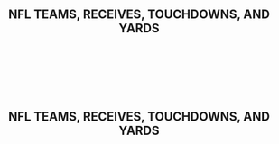 <br>
<h2><center> NFL TEAMS, RECEIVES, TOUCHDOWNS, AND YARDS</center></h2>
<br>
<html>
<head>
  <style>
     table {
      border-collapse: collapse;
      width: 100%;
      background-color: #f0f0f0;
      box-shadow: 4px 4px 8px rgba(0, 0, 0, 0.1), -4px -4px 8px rgba(255, 255, 255, 0.5);
      border-radius: 10px;
    }
    th, td {
      border: 1px solid #e0e0e0;
      padding: 8px;
      text-align: left;
    }
    th {
      background-color: #e0e0e0;
      font-weight: bold;
    }
    tbody tr:nth-child(even) {
      background-color: #f8f8f8;
    }
    tbody tr:hover {
      background-color: #e0e0e0;
    }

  </style>
</head>
<body>
<script src="https://cdn.jsdelivr.net/npm/pandas-js@1.2.0/dist/pandas.min.js"></script>

  <div id="maxValueTable"></div>
  <br>
  <div id="maxValueTableTouchdowns"></div>
  <br>
  <div id="maxValueTableYards"></div>
  <br>
  <div id="result"></div>


  
<script>
  const url = 'https://nfl-team-stats.p.rapidapi.com/v1/nfl-stats/teams/receiving-stats/offense/2019';
  let favoriteTeams = []; 
  let sortDirection = 'asc'; 
  let sortBy = 0; 

  function setCookie(name, value, days) {
    const expires = new Date();
    expires.setTime(expires.getTime() + (days * 24 * 60 * 60 * 1000));
    document.cookie = `${name}=${value};expires=${expires.toUTCString()};path=/`;
  }

  function getCookie(name) {
    const cookies = document.cookie.split(';');
    for (let i = 0; i < cookies.length; i++) {
      const cookie = cookies[i].trim();
      if (cookie.startsWith(`${name}=`)) {
        return cookie.substring(name.length + 1);
      }
    }
    return '';
  }

  function handleCheckboxChange(checkbox, teamName) {
    if (checkbox.checked) {
      favoriteTeams.push(teamName);
    } else {
      const index = favoriteTeams.indexOf(teamName);
      if (index !== -1) {
        favoriteTeams.splice(index, 1);
      }
    }
    console.log(favoriteTeams); 

    setCookie('favoriteTeams', JSON.stringify(favoriteTeams), 30);
  }

  function initializeCheckboxStates() {
    const favoriteTeamsCookie = getCookie('favoriteTeams');
    if (favoriteTeamsCookie) {
      favoriteTeams = JSON.parse(favoriteTeamsCookie);

      const checkboxes = document.querySelectorAll('input[type="checkbox"]');
      checkboxes.forEach(checkbox => {
        const teamName = checkbox.getAttribute('data-team-name');
        checkbox.checked = favoriteTeams.includes(teamName);
      });
    }
  }

  function sortTable(columnIndex) {
    const table = document.getElementById('teamTable');
    const tbody = table.querySelector('tbody');
    const rows = Array.from(tbody.querySelectorAll('tr'));

    sortDirection = sortDirection === 'asc' ? 'desc' : 'asc';
    sortBy = columnIndex - 1;

    const arrows = table.querySelectorAll('.arrow');
    arrows.forEach(arrow => arrow.classList.remove('up', 'down'));

    const arrow = arrows[columnIndex - 1];
    arrow.classList.add(sortDirection === 'asc' ? 'up' : 'down');

    rows.sort((rowA, rowB) => {
      const cellA = rowA.cells[columnIndex].textContent;
      const cellB = rowB.cells[columnIndex].textContent;
      return sortDirection === 'asc' ? cellA.localeCompare(cellB) : cellB.localeCompare(cellA);
    });

    while (tbody.firstChild) {
      tbody.removeChild(tbody.firstChild);
    }

    rows.forEach(row => tbody.appendChild(row));
  }

  fetch(url, {
    method: 'GET',
    headers: {
      'X-RapidAPI-Key': 'fdcfde47b5msh587d8d1cc3ff1dap13f3e3jsnb4f74da50f3e',
      'X-RapidAPI-Host': 'nfl-team-stats.p.rapidapi.com'
    }
  })
    .then(response => response.json())
    .then(data => {
      const table = document.createElement('table');
      table.id = 'teamTable'; 

      const thead = document.createElement('thead');
      const headerRow = document.createElement('tr');
      const headers = ['Favorites', 'Team', 'Receives', 'Touchdowns', 'Yards'];

      headers.forEach((headerText, index) => {
        const th = document.createElement('th');
        if (index > 0) {
          const arrowUp = document.createElement('span');
          arrowUp.classList.add('arrow', 'up');
          arrowUp.addEventListener('click', () => sortTable(index));
          th.appendChild(arrowUp);
        }
        th.appendChild(document.createTextNode(headerText));
        if (index > 0) {
          const arrowDown = document.createElement('span');
          arrowDown.classList.add('arrow', 'down');
          arrowDown.addEventListener('click', () => sortTable(index));
          th.appendChild(arrowDown);
        }
        headerRow.appendChild(th);
      });

      thead.appendChild(headerRow);
      table.appendChild(thead);

      const tbody = document.createElement('tbody');
      data._embedded.teamReceivingStatsList.forEach(team => {
        const row = document.createElement('tr');

        const checkboxCell = document.createElement('td');
        const checkbox = document.createElement('input');
        checkbox.type = 'checkbox';
        checkbox.setAttribute('data-team-name', team.name);
        checkbox.addEventListener('change', () => handleCheckboxChange(checkbox, team.name));
        checkboxCell.appendChild(checkbox);
        row.appendChild(checkboxCell);

        const columns = [team.name, team.receives, team.touchdowns, team.yards];

        columns.forEach(columnText => {
          const td = document.createElement('td');
          td.appendChild(document.createTextNode(columnText));
          row.appendChild(td);
        });

        tbody.appendChild(row);
      });

      table.appendChild(tbody);

      document.getElementById('result').appendChild(table);

      initializeCheckboxStates();
    })
    .catch(error => {
      console.error(error);
    });


  function findMaxValue(columnIndex, data) {
    let maxValue = 0;

    data._embedded.teamReceivingStatsList.forEach(team => {
      const value = team[columnIndex];
      if (value > maxValue) {
        maxValue = value;
      }
    });

    return maxValue;
  }

 
  function findMaxValue(columnIndex, data) {
    let maxValue = 0;
    let maxTeam = '';

    data._embedded.teamReceivingStatsList.forEach(team => {
      const value = team[columnIndex];
      if (value > maxValue) {
        maxValue = value;
        maxTeam = team.name;
      }
    });

    return { value: maxValue, team: maxTeam };
  }

  fetch(url, {
    method: 'GET',
    headers: {
      'X-RapidAPI-Key': 'fdcfde47b5msh587d8d1cc3ff1dap13f3e3jsnb4f74da50f3e',
      'X-RapidAPI-Host': 'nfl-team-stats.p.rapidapi.com'
    }
  })
    .then(response => response.json())
    .then(data => {
      const maxData = findMaxValue('receives', data);

      // Create the table to display the maximum value and the team name
      const table = document.createElement('table');
      const thead = document.createElement('thead');
      const headerRow = document.createElement('tr');
      const thValue = document.createElement('th');
      thValue.textContent = 'Most Receives';
      headerRow.appendChild(thValue);
      const thTeam = document.createElement('th');
      thTeam.textContent = 'Team';
      headerRow.appendChild(thTeam);
      thead.appendChild(headerRow);
      table.appendChild(thead);

      const tbody = document.createElement('tbody');
      const row = document.createElement('tr');
      const tdValue = document.createElement('td');
      tdValue.textContent = maxData.value;
      row.appendChild(tdValue);
      const tdTeam = document.createElement('td');
      tdTeam.textContent = maxData.team;
      row.appendChild(tdTeam);
      tbody.appendChild(row);
      table.appendChild(tbody);

      // Display the table
      document.getElementById('maxValueTable').appendChild(table);
    })
    .catch(error => {
      console.error(error);
    });

      // Function to find the team with the maximum value in a specific column of the data
  function findMaxValue(columnIndex, data) {
    let maxValue = 0;
    let maxTeam = '';

    data._embedded.teamReceivingStatsList.forEach(team => {
      const value = team[columnIndex];
      if (value > maxValue) {
        maxValue = value;
        maxTeam = team.name;
      }
    });

    return { value: maxValue, team: maxTeam };
  }

  // Fetch data from the API and find the maximum value for the "Touchdowns" column
  fetch(url, {
    method: 'GET',
    headers: {
      'X-RapidAPI-Key': 'fdcfde47b5msh587d8d1cc3ff1dap13f3e3jsnb4f74da50f3e',
      'X-RapidAPI-Host': 'nfl-team-stats.p.rapidapi.com'
    }
  })
    .then(response => response.json())
    .then(data => {
      const maxData = findMaxValue('touchdowns', data);

      // Create the table to display the maximum value and the team name
      const table = document.createElement('table');
      const thead = document.createElement('thead');
      const headerRow = document.createElement('tr');
      const thValue = document.createElement('th');
      thValue.textContent = 'Most Touchdowns';
      headerRow.appendChild(thValue);
      const thTeam = document.createElement('th');
      thTeam.textContent = 'Team';
      headerRow.appendChild(thTeam);
      thead.appendChild(headerRow);
      table.appendChild(thead);

      const tbody = document.createElement('tbody');
      const row = document.createElement('tr');
      const tdValue = document.createElement('td');
      tdValue.textContent = maxData.value;
      row.appendChild(tdValue);
      const tdTeam = document.createElement('td');
      tdTeam.textContent = maxData.team;
      row.appendChild(tdTeam);
      tbody.appendChild(row);
      table.appendChild(tbody);

      // Display the table
      document.getElementById('maxValueTableTouchdowns').appendChild(table);
    })
    .catch(error => {
      console.error(error);
    });


  // Function to find the team with the maximum value in a specific column of the data
  function findMaxValue(columnIndex, data) {
    let maxValue = 0;
    let maxTeam = '';

    data._embedded.teamReceivingStatsList.forEach(team => {
      const value = team[columnIndex];
      if (value > maxValue) {
        maxValue = value;
        maxTeam = team.name;
      }
    });

    return { value: maxValue, team: maxTeam };
  }

  // Fetch data from the API and find the maximum value for the "Yards" column
  fetch(url, {
    method: 'GET',
    headers: {
      'X-RapidAPI-Key': 'fdcfde47b5msh587d8d1cc3ff1dap13f3e3jsnb4f74da50f3e',
      'X-RapidAPI-Host': 'nfl-team-stats.p.rapidapi.com'
    }
  })
    .then(response => response.json())
    .then(data => {
      const maxData = findMaxValue('yards', data);

      // Create the table to display the maximum value and the team name
      const table = document.createElement('table');
      const thead = document.createElement('thead');
      const headerRow = document.createElement('tr');
      const thValue = document.createElement('th');
      thValue.textContent = 'Most Yards';
      headerRow.appendChild(thValue);
      const thTeam = document.createElement('th');
      thTeam.textContent = 'Team';
      headerRow.appendChild(thTeam);
      thead.appendChild(headerRow);
      table.appendChild(thead);

      const tbody = document.createElement('tbody');
      const row = document.createElement('tr');
      const tdValue = document.createElement('td');
      tdValue.textContent = maxData.value;
      row.appendChild(tdValue);
      const tdTeam = document.createElement('td');
      tdTeam.textContent = maxData.team;
      row.appendChild(tdTeam);
      tbody.appendChild(row);
      table.appendChild(tbody);

      // Display the table
      document.getElementById('maxValueTableYards').appendChild(table);
    })
    .catch(error => {
      console.error(error);
    });


      fetch(url, {
    method: 'GET',
    headers: {
      'X-RapidAPI-Key': 'fdcfde47b5msh587d8d1cc3ff1dap13f3e3jsnb4f74da50f3e',
      'X-RapidAPI-Host': 'nfl-team-stats.p.rapidapi.com'
    }
  })
      .then(response => response.json())
    .then(data => {
      const pd = window.pandas; // Reference to the pandas-js library

      // Convert the data to a DataFrame using pandas-js
      const df = new pd.DataFrame(data._embedded.teamReceivingStatsList);

      // Perform data manipulation using pandas-js
      const maxReceives = df.max('receives');
      const maxTouchdowns = df.max('touchdowns');
      const maxYards = df.max('yards');

      // Display the results
      document.getElementById('maxValueTable').innerHTML = `
        <table>
          <thead>
            <tr>
              <th>Most Receives</th>
              <th>Team</th>
            </tr>
          </thead>
          <tbody>
            <tr>
              <td>${maxReceives.receives}</td>
              <td>${maxReceives.name}</td>
            </tr>
          </tbody>
        </table>
      `;

      document.getElementById('maxValueTableTouchdowns').innerHTML = `
        <table>
          <thead>
            <tr>
              <th>Most Touchdowns</th>
              <th>Team</th>
            </tr>
          </thead>
          <tbody>
            <tr>
              <td>${maxTouchdowns.touchdowns}</td>
              <td>${maxTouchdowns.name}</td>
            </tr>
          </tbody>
        </table>
      `;

      document.getElementById('maxValueTableYards').innerHTML = `
        <table>
          <thead>
            <tr>
              <th>Most Yards</th>
              <th>Team</th>
            </tr>
          </thead>
          <tbody>
            <tr>
              <td>${maxYards.yards}</td>
              <td>${maxYards.name}</td>
            </tr>
          </tbody>
        </table>
      `;
    })
    .catch(error => {
      console.error(error);
    });
</script>
</body>
</html>

<br>
<h2><center> NFL TEAMS, RECEIVES, TOUCHDOWNS, AND YARDS</center></h2>
<br>
<html>
<head>
  <style>
     table {
      border-collapse: collapse;
      width: 100%;
      background-color: #f0f0f0;
      box-shadow: 4px 4px 8px rgba(0, 0, 0, 0.1), -4px -4px 8px rgba(255, 255, 255, 0.5);
      border-radius: 10px;
    }
    th, td {
      border: 1px solid #e0e0e0;
      padding: 8px;
      text-align: left;
    }
    th {
      background-color: #e0e0e0;
      font-weight: bold;
    }
    tbody tr:nth-child(even) {
      background-color: #f8f8f8;
    }
    tbody tr:hover {
      background-color: #e0e0e0;
    }

  </style>
</head>
<body>
<script src="https://cdn.jsdelivr.net/npm/pandas-js@1.2.0/dist/pandas.min.js"></script>

  <div id="maxValueTable"></div>
  <br>
  <div id="maxValueTableTouchdowns"></div>
  <br>
  <div id="maxValueTableYards"></div>
  <br>
  <div id="result"></div>


  
<script>
  const url = 'https://nfl-team-stats.p.rapidapi.com/v1/nfl-stats/teams/receiving-stats/offense/2019';
  let favoriteTeams = []; 
  let sortDirection = 'asc'; 
  let sortBy = 0; 

  function setCookie(name, value, days) {
    const expires = new Date();
    expires.setTime(expires.getTime() + (days * 24 * 60 * 60 * 1000));
    document.cookie = `${name}=${value};expires=${expires.toUTCString()};path=/`;
  }

  function getCookie(name) {
    const cookies = document.cookie.split(';');
    for (let i = 0; i < cookies.length; i++) {
      const cookie = cookies[i].trim();
      if (cookie.startsWith(`${name}=`)) {
        return cookie.substring(name.length + 1);
      }
    }
    return '';
  }

  function handleCheckboxChange(checkbox, teamName) {
    if (checkbox.checked) {
      favoriteTeams.push(teamName);
    } else {
      const index = favoriteTeams.indexOf(teamName);
      if (index !== -1) {
        favoriteTeams.splice(index, 1);
      }
    }
    console.log(favoriteTeams); 

    setCookie('favoriteTeams', JSON.stringify(favoriteTeams), 30);
  }

  function initializeCheckboxStates() {
    const favoriteTeamsCookie = getCookie('favoriteTeams');
    if (favoriteTeamsCookie) {
      favoriteTeams = JSON.parse(favoriteTeamsCookie);

      const checkboxes = document.querySelectorAll('input[type="checkbox"]');
      checkboxes.forEach(checkbox => {
        const teamName = checkbox.getAttribute('data-team-name');
        checkbox.checked = favoriteTeams.includes(teamName);
      });
    }
  }

  function sortTable(columnIndex) {
    const table = document.getElementById('teamTable');
    const tbody = table.querySelector('tbody');
    const rows = Array.from(tbody.querySelectorAll('tr'));

    sortDirection = sortDirection === 'asc' ? 'desc' : 'asc';
    sortBy = columnIndex - 1;

    const arrows = table.querySelectorAll('.arrow');
    arrows.forEach(arrow => arrow.classList.remove('up', 'down'));

    const arrow = arrows[columnIndex - 1];
    arrow.classList.add(sortDirection === 'asc' ? 'up' : 'down');

    rows.sort((rowA, rowB) => {
      const cellA = rowA.cells[columnIndex].textContent;
      const cellB = rowB.cells[columnIndex].textContent;
      return sortDirection === 'asc' ? cellA.localeCompare(cellB) : cellB.localeCompare(cellA);
    });

    while (tbody.firstChild) {
      tbody.removeChild(tbody.firstChild);
    }

    rows.forEach(row => tbody.appendChild(row));
  }

  fetch(url, {
    method: 'GET',
    headers: {
      'X-RapidAPI-Key': 'fdcfde47b5msh587d8d1cc3ff1dap13f3e3jsnb4f74da50f3e',
      'X-RapidAPI-Host': 'nfl-team-stats.p.rapidapi.com'
    }
  })
    .then(response => response.json())
    .then(data => {
      const table = document.createElement('table');
      table.id = 'teamTable'; 

      const thead = document.createElement('thead');
      const headerRow = document.createElement('tr');
      const headers = ['Favorites', 'Team', 'Receives', 'Touchdowns', 'Yards'];

      headers.forEach((headerText, index) => {
        const th = document.createElement('th');
        if (index > 0) {
          const arrowUp = document.createElement('span');
          arrowUp.classList.add('arrow', 'up');
          arrowUp.addEventListener('click', () => sortTable(index));
          th.appendChild(arrowUp);
        }
        th.appendChild(document.createTextNode(headerText));
        if (index > 0) {
          const arrowDown = document.createElement('span');
          arrowDown.classList.add('arrow', 'down');
          arrowDown.addEventListener('click', () => sortTable(index));
          th.appendChild(arrowDown);
        }
        headerRow.appendChild(th);
      });

      thead.appendChild(headerRow);
      table.appendChild(thead);

      const tbody = document.createElement('tbody');
      data._embedded.teamReceivingStatsList.forEach(team => {
        const row = document.createElement('tr');

        const checkboxCell = document.createElement('td');
        const checkbox = document.createElement('input');
        checkbox.type = 'checkbox';
        checkbox.setAttribute('data-team-name', team.name);
        checkbox.addEventListener('change', () => handleCheckboxChange(checkbox, team.name));
        checkboxCell.appendChild(checkbox);
        row.appendChild(checkboxCell);

        const columns = [team.name, team.receives, team.touchdowns, team.yards];

        columns.forEach(columnText => {
          const td = document.createElement('td');
          td.appendChild(document.createTextNode(columnText));
          row.appendChild(td);
        });

        tbody.appendChild(row);
      });

      table.appendChild(tbody);

      document.getElementById('result').appendChild(table);

      initializeCheckboxStates();
    })
    .catch(error => {
      console.error(error);
    });


  function findMaxValue(columnIndex, data) {
    let maxValue = 0;

    data._embedded.teamReceivingStatsList.forEach(team => {
      const value = team[columnIndex];
      if (value > maxValue) {
        maxValue = value;
      }
    });

    return maxValue;
  }

 
  function findMaxValue(columnIndex, data) {
    let maxValue = 0;
    let maxTeam = '';

    data._embedded.teamReceivingStatsList.forEach(team => {
      const value = team[columnIndex];
      if (value > maxValue) {
        maxValue = value;
        maxTeam = team.name;
      }
    });

    return { value: maxValue, team: maxTeam };
  }

  fetch(url, {
    method: 'GET',
    headers: {
      'X-RapidAPI-Key': 'fdcfde47b5msh587d8d1cc3ff1dap13f3e3jsnb4f74da50f3e',
      'X-RapidAPI-Host': 'nfl-team-stats.p.rapidapi.com'
    }
  })
    .then(response => response.json())
    .then(data => {
      const maxData = findMaxValue('receives', data);

      // Create the table to display the maximum value and the team name
      const table = document.createElement('table');
      const thead = document.createElement('thead');
      const headerRow = document.createElement('tr');
      const thValue = document.createElement('th');
      thValue.textContent = 'Most Receives';
      headerRow.appendChild(thValue);
      const thTeam = document.createElement('th');
      thTeam.textContent = 'Team';
      headerRow.appendChild(thTeam);
      thead.appendChild(headerRow);
      table.appendChild(thead);

      const tbody = document.createElement('tbody');
      const row = document.createElement('tr');
      const tdValue = document.createElement('td');
      tdValue.textContent = maxData.value;
      row.appendChild(tdValue);
      const tdTeam = document.createElement('td');
      tdTeam.textContent = maxData.team;
      row.appendChild(tdTeam);
      tbody.appendChild(row);
      table.appendChild(tbody);

      // Display the table
      document.getElementById('maxValueTable').appendChild(table);
    })
    .catch(error => {
      console.error(error);
    });

      // Function to find the team with the maximum value in a specific column of the data
  function findMaxValue(columnIndex, data) {
    let maxValue = 0;
    let maxTeam = '';

    data._embedded.teamReceivingStatsList.forEach(team => {
      const value = team[columnIndex];
      if (value > maxValue) {
        maxValue = value;
        maxTeam = team.name;
      }
    });

    return { value: maxValue, team: maxTeam };
  }

  // Fetch data from the API and find the maximum value for the "Touchdowns" column
  fetch(url, {
    method: 'GET',
    headers: {
      'X-RapidAPI-Key': 'fdcfde47b5msh587d8d1cc3ff1dap13f3e3jsnb4f74da50f3e',
      'X-RapidAPI-Host': 'nfl-team-stats.p.rapidapi.com'
    }
  })
    .then(response => response.json())
    .then(data => {
      const maxData = findMaxValue('touchdowns', data);

      // Create the table to display the maximum value and the team name
      const table = document.createElement('table');
      const thead = document.createElement('thead');
      const headerRow = document.createElement('tr');
      const thValue = document.createElement('th');
      thValue.textContent = 'Most Touchdowns';
      headerRow.appendChild(thValue);
      const thTeam = document.createElement('th');
      thTeam.textContent = 'Team';
      headerRow.appendChild(thTeam);
      thead.appendChild(headerRow);
      table.appendChild(thead);

      const tbody = document.createElement('tbody');
      const row = document.createElement('tr');
      const tdValue = document.createElement('td');
      tdValue.textContent = maxData.value;
      row.appendChild(tdValue);
      const tdTeam = document.createElement('td');
      tdTeam.textContent = maxData.team;
      row.appendChild(tdTeam);
      tbody.appendChild(row);
      table.appendChild(tbody);

      // Display the table
      document.getElementById('maxValueTableTouchdowns').appendChild(table);
    })
    .catch(error => {
      console.error(error);
    });


  // Function to find the team with the maximum value in a specific column of the data
  function findMaxValue(columnIndex, data) {
    let maxValue = 0;
    let maxTeam = '';

    data._embedded.teamReceivingStatsList.forEach(team => {
      const value = team[columnIndex];
      if (value > maxValue) {
        maxValue = value;
        maxTeam = team.name;
      }
    });

    return { value: maxValue, team: maxTeam };
  }

  // Fetch data from the API and find the maximum value for the "Yards" column
  fetch(url, {
    method: 'GET',
    headers: {
      'X-RapidAPI-Key': 'fdcfde47b5msh587d8d1cc3ff1dap13f3e3jsnb4f74da50f3e',
      'X-RapidAPI-Host': 'nfl-team-stats.p.rapidapi.com'
    }
  })
    .then(response => response.json())
    .then(data => {
      const maxData = findMaxValue('yards', data);

      // Create the table to display the maximum value and the team name
      const table = document.createElement('table');
      const thead = document.createElement('thead');
      const headerRow = document.createElement('tr');
      const thValue = document.createElement('th');
      thValue.textContent = 'Most Yards';
      headerRow.appendChild(thValue);
      const thTeam = document.createElement('th');
      thTeam.textContent = 'Team';
      headerRow.appendChild(thTeam);
      thead.appendChild(headerRow);
      table.appendChild(thead);

      const tbody = document.createElement('tbody');
      const row = document.createElement('tr');
      const tdValue = document.createElement('td');
      tdValue.textContent = maxData.value;
      row.appendChild(tdValue);
      const tdTeam = document.createElement('td');
      tdTeam.textContent = maxData.team;
      row.appendChild(tdTeam);
      tbody.appendChild(row);
      table.appendChild(tbody);

      // Display the table
      document.getElementById('maxValueTableYards').appendChild(table);
    })
    .catch(error => {
      console.error(error);
    });


      fetch(url, {
    method: 'GET',
    headers: {
      'X-RapidAPI-Key': 'fdcfde47b5msh587d8d1cc3ff1dap13f3e3jsnb4f74da50f3e',
      'X-RapidAPI-Host': 'nfl-team-stats.p.rapidapi.com'
    }
  })
      .then(response => response.json())
    .then(data => {
      const pd = window.pandas; // Reference to the pandas-js library

      // Convert the data to a DataFrame using pandas-js
      const df = new pd.DataFrame(data._embedded.teamReceivingStatsList);

      // Perform data manipulation using pandas-js
      const maxReceives = df.max('receives');
      const maxTouchdowns = df.max('touchdowns');
      const maxYards = df.max('yards');

      // Display the results
      document.getElementById('maxValueTable').innerHTML = `
        <table>
          <thead>
            <tr>
              <th>Most Receives</th>
              <th>Team</th>
            </tr>
          </thead>
          <tbody>
            <tr>
              <td>${maxReceives.receives}</td>
              <td>${maxReceives.name}</td>
            </tr>
          </tbody>
        </table>
      `;

      document.getElementById('maxValueTableTouchdowns').innerHTML = `
        <table>
          <thead>
            <tr>
              <th>Most Touchdowns</th>
              <th>Team</th>
            </tr>
          </thead>
          <tbody>
            <tr>
              <td>${maxTouchdowns.touchdowns}</td>
              <td>${maxTouchdowns.name}</td>
            </tr>
          </tbody>
        </table>
      `;

      document.getElementById('maxValueTableYards').innerHTML = `
        <table>
          <thead>
            <tr>
              <th>Most Yards</th>
              <th>Team</th>
            </tr>
          </thead>
          <tbody>
            <tr>
              <td>${maxYards.yards}</td>
              <td>${maxYards.name}</td>
            </tr>
          </tbody>
        </table>
      `;
    })
    .catch(error => {
      console.error(error);
    });
</script>
</body>
</html>
